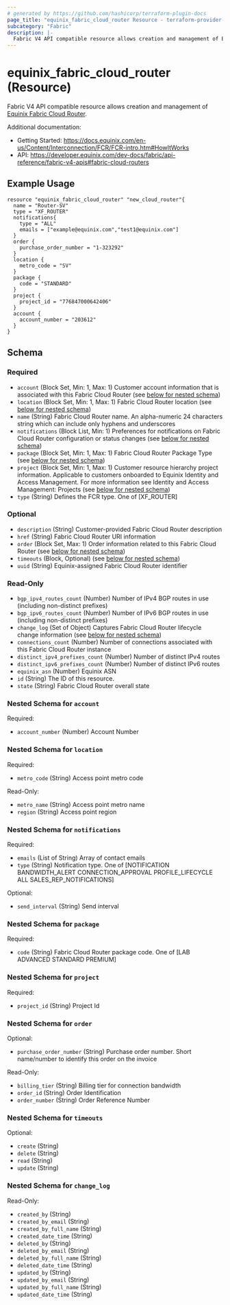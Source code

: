 ```yaml
---
# generated by https://github.com/hashicorp/terraform-plugin-docs
page_title: "equinix_fabric_cloud_router Resource - terraform-provider-equinix"
subcategory: "Fabric"
description: |-
  Fabric V4 API compatible resource allows creation and management of Equinix Fabric Cloud Router
---
```


# equinix_fabric_cloud_router (Resource)

Fabric V4 API compatible resource allows creation and management of [Equinix Fabric Cloud Router](https://docs.equinix.com/en-us/Content/Interconnection/FCR/FCR-intro.htm#HowItWorks).

Additional documentation:
* Getting Started: <https://docs.equinix.com/en-us/Content/Interconnection/FCR/FCR-intro.htm#HowItWorks>
* API: <https://developer.equinix.com/dev-docs/fabric/api-reference/fabric-v4-apis#fabric-cloud-routers>

## Example Usage

```hcl
resource "equinix_fabric_cloud_router" "new_cloud_router"{
  name = "Router-SV"
  type = "XF_ROUTER"
  notifications{
    type = "ALL"
    emails = ["example@equinix.com","test1@equinix.com"]
  }
  order {
    purchase_order_number = "1-323292"
  }
  location {
    metro_code = "SV"
  }
  package {
    code = "STANDARD"
  }
  project {
  	project_id = "776847000642406"
  }
  account {
  	account_number = "203612"
  }
}
```

<!-- schema generated by tfplugindocs -->
## Schema

### Required

- `account` (Block Set, Min: 1, Max: 1) Customer account information that is associated with this Fabric Cloud Router (see [below for nested schema](#nestedblock--account))
- `location` (Block Set, Min: 1, Max: 1) Fabric Cloud Router location (see [below for nested schema](#nestedblock--location))
- `name` (String) Fabric Cloud Router name. An alpha-numeric 24 characters string which can include only hyphens and underscores
- `notifications` (Block List, Min: 1) Preferences for notifications on Fabric Cloud Router configuration or status changes (see [below for nested schema](#nestedblock--notifications))
- `package` (Block Set, Min: 1, Max: 1) Fabric Cloud Router Package Type (see [below for nested schema](#nestedblock--package))
- `project` (Block Set, Min: 1, Max: 1) Customer resource hierarchy project information. Applicable to customers onboarded to Equinix Identity and Access Management. For more information see Identity and Access Management: Projects (see [below for nested schema](#nestedblock--project))
- `type` (String) Defines the FCR type. One of [XF_ROUTER]

### Optional

- `description` (String) Customer-provided Fabric Cloud Router description
- `href` (String) Fabric Cloud Router URI information
- `order` (Block Set, Max: 1) Order information related to this Fabric Cloud Router (see [below for nested schema](#nestedblock--order))
- `timeouts` (Block, Optional) (see [below for nested schema](#nestedblock--timeouts))
- `uuid` (String) Equinix-assigned Fabric Cloud Router identifier

### Read-Only

- `bgp_ipv4_routes_count` (Number) Number of IPv4 BGP routes in use (including non-distinct prefixes)
- `bgp_ipv6_routes_count` (Number) Number of IPv6 BGP routes in use (including non-distinct prefixes)
- `change_log` (Set of Object) Captures Fabric Cloud Router lifecycle change information (see [below for nested schema](#nestedatt--change_log))
- `connections_count` (Number) Number of connections associated with this Fabric Cloud Router instance
- `distinct_ipv4_prefixes_count` (Number) Number of distinct IPv4 routes
- `distinct_ipv6_prefixes_count` (Number) Number of distinct IPv6 routes
- `equinix_asn` (Number) Equinix ASN
- `id` (String) The ID of this resource.
- `state` (String) Fabric Cloud Router overall state

<a id="nestedblock--account"></a>
### Nested Schema for `account`

Required:

- `account_number` (Number) Account Number


<a id="nestedblock--location"></a>
### Nested Schema for `location`

Required:

- `metro_code` (String) Access point metro code

Read-Only:

- `metro_name` (String) Access point metro name
- `region` (String) Access point region


<a id="nestedblock--notifications"></a>
### Nested Schema for `notifications`

Required:

- `emails` (List of String) Array of contact emails
- `type` (String) Notification type. One of [NOTIFICATION BANDWIDTH_ALERT CONNECTION_APPROVAL PROFILE_LIFECYCLE ALL SALES_REP_NOTIFICATIONS]

Optional:

- `send_interval` (String) Send interval


<a id="nestedblock--package"></a>
### Nested Schema for `package`

Required:

- `code` (String) Fabric Cloud Router package code. One of [LAB ADVANCED STANDARD PREMIUM]


<a id="nestedblock--project"></a>
### Nested Schema for `project`

Required:

- `project_id` (String) Project Id


<a id="nestedblock--order"></a>
### Nested Schema for `order`

Optional:

- `purchase_order_number` (String) Purchase order number. Short name/number to identify this order on the invoice

Read-Only:

- `billing_tier` (String) Billing tier for connection bandwidth
- `order_id` (String) Order Identification
- `order_number` (String) Order Reference Number


<a id="nestedblock--timeouts"></a>
### Nested Schema for `timeouts`

Optional:

- `create` (String)
- `delete` (String)
- `read` (String)
- `update` (String)


<a id="nestedatt--change_log"></a>
### Nested Schema for `change_log`

Read-Only:

- `created_by` (String)
- `created_by_email` (String)
- `created_by_full_name` (String)
- `created_date_time` (String)
- `deleted_by` (String)
- `deleted_by_email` (String)
- `deleted_by_full_name` (String)
- `deleted_date_time` (String)
- `updated_by` (String)
- `updated_by_email` (String)
- `updated_by_full_name` (String)
- `updated_date_time` (String)
